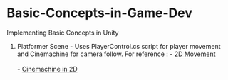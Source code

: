 # Basic-Concepts-in-Game-Dev
 Implementing Basic Concepts in Unity
	
 1. Platformer Scene - Uses PlayerControl.cs script for player movement and Cinemachine for camera follow.
    For reference : - [2D Movement](https://youtu.be/QGDeafTx5ug)<br>    
                    - [Cinemachine in 2D](https://youtu.be/2jTY11Am0Ig)
